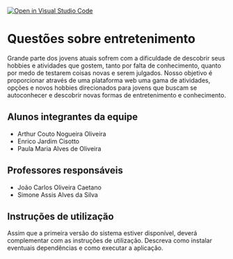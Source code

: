 [![Open in Visual Studio Code](https://classroom.github.com/assets/open-in-vscode-718a45dd9cf7e7f842a935f5ebbe5719a5e09af4491e668f4dbf3b35d5cca122.svg)](https://classroom.github.com/online_ide?assignment_repo_id=10847961&assignment_repo_type=AssignmentRepo)
# Questões sobre entretenimento 
Grande parte dos jovens atuais sofrem com a dificuldade de descobrir seus hobbies e atividades que gostem, tanto por falta de conhecimento, quanto por medo de testarem coisas novas e serem julgados. Nosso objetivo é proporcionar através de uma plataforma web uma gama de atividades, opções e novos hobbies direcionados para jovens que buscam se autoconhecer e descobrir novas formas de entretenimento e conhecimento.

## Alunos integrantes da equipe

* Arthur Couto Nogueira Oliveira
* Enrico Jardim Cisotto
* Paula Maria Alves de Oliveira

## Professores responsáveis

* João Carlos Oliveira Caetano
* Simone Assis Alves da Silva

## Instruções de utilização

Assim que a primeira versão do sistema estiver disponível, deverá complementar com as instruções de utilização. Descreva como instalar eventuais dependências e como executar a aplicação.
